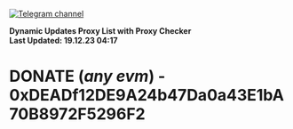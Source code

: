 [![Telegram channel](https://img.shields.io/endpoint?url=https://runkit.io/damiankrawczyk/telegram-badge/branches/master?url=https://t.me/n4z4v0d)](https://t.me/n4z4v0d) 

**Dynamic Updates Proxy List with Proxy Checker**  
**Last Updated: 19.12.23 04:17**

# DONATE (_any evm_) - 0xDEADf12DE9A24b47Da0a43E1bA70B8972F5296F2
